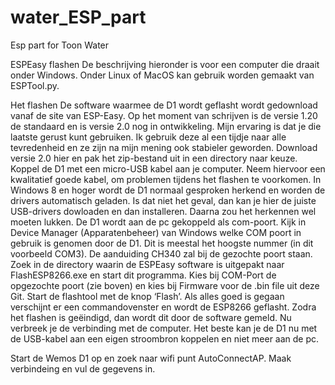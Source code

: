 # water_ESP_part
Esp part for Toon Water

ESPEasy flashen
De beschrijving hieronder is voor een computer die draait onder Windows.
Onder Linux of MacOS kan gebruik worden gemaakt van ESPTool.py.

Het flashen
De software waarmee de D1 wordt geflasht wordt gedownload vanaf de site van ESP-Easy. Op het moment van schrijven is de versie 1.20 de standaard en is versie 2.0 nog in ontwikkeling. Mijn ervaring is dat je die laatste gerust kunt gebruiken. Ik gebruik deze al een tijdje naar alle tevredenheid en ze zijn na mijn mening ook stabieler geworden.
Download versie 2.0 hier en pak het zip-bestand uit in een directory naar keuze.
Koppel de D1 met een micro-USB kabel aan je computer.
Neem hiervoor een kwalitatief goede kabel, om problemen tijdens het flashen te voorkomen.
In Windows 8 en hoger wordt de D1 normaal gesproken herkend en worden de drivers automatisch geladen. Is dat niet het geval, dan kan je hier de juiste USB-drivers dowloaden en dan installeren. Daarna zou het herkennen wel moeten lukken.
De D1 wordt aan de pc gekoppeld als com-poort. Kijk in Device Manager (Apparatenbeheer) van Windows welke COM poort in gebruik is genomen door de D1.
Dit is meestal het hoogste nummer (in dit voorbeeld COM3).
De aanduiding CH340 zal bij de gezochte poort staan.
Zoek in de directory waarin de ESPEasy software is uitgepakt naar FlashESP8266.exe en start dit programma.
Kies bij COM-Port de opgezochte poort (zie boven) en kies bij Firmware voor de .bin file uit deze Git.
Start de flashtool met de knop ‘Flash’. Als alles goed is gegaan verschijnt er een commandovenster en wordt de ESP8266 geflasht.
Zodra het flashen is geëindigd, dan wordt dit door de software gemeld.
Nu verbreek je de verbinding met de computer. Het beste kan je de D1 nu met de USB-kabel aan een eigen stroombron koppelen en niet meer aan de pc.

Start de Wemos D1 op en zoek naar wifi punt AutoConnectAP. Maak verbindeing en vul de gegevens in.
